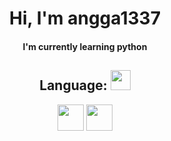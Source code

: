 <h1 align="center"> Hi, I'm angga1337</h1>

<h4 align="center">I'm currently learning python</h4>

<h2 align="center"> Language: <img src = "https://media2.giphy.com/media/QssGEmpkyEOhBCb7e1/giphy.gif?cid=ecf05e47a0n3gi1bfqntqmob8g9aid1oyj2wr3ds3mg700bl&rid=giphy.gif" width = 32px> </h2>

<p align="center">
  <a href= https://github.com/anggamaulani?tab=repositories&q=&type=&language=python&sort= ><img width ='42px' src ='https://raw.githubusercontent.com/rahulbanerjee26/githubAboutMeGenerator/main/icons/python.svg'></a>
  <a href= https://github.com/zenixas?tab=repositories&q=&type=&language=javascript&sort= ><img width ='42px' src ='https://raw.githubusercontent.com/rahulbanerjee26/githubAboutMeGenerator/main/icons/javascript.svg'></a>
  
</p>
